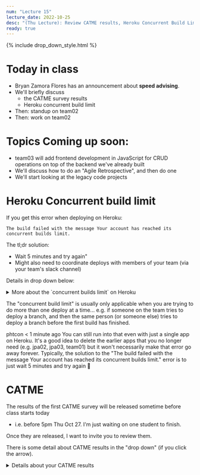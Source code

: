 ```yaml
---
num: "Lecture 15"
lecture_date: 2022-10-25
desc: "(Thu Lecture): Review CATME results, Heroku Concurrent Build Limit, Continue work on team02"
ready: true
---
```


{% include drop_down_style.html %}


# Today in class

* Bryan Zamora Flores has an announcement about **speed advising**.
* We'll briefly discuss 
  - the CATME survey results
  - Heroku concurrent build limit
* Then: standup on team02
* Then: work on team02

# Topics Coming up soon:

* team03 will add frontend development in JavaScript for CRUD operations on top of the backend we've already built
* We'll discuss how to do an "Agile Retrospective", and then do one
* We'll start looking at the legacy code projects

# Heroku Concurrent build limit

If you get this error when deploying on Heroku:

```
The build failed with the message Your account has reached its concurrent builds limit.
```

The tl;dr solution:
* Wait 5 minutes and try again"
* Might also need to coordinate deploys with members of your team (via your team's slack channel)

Details in drop down below:

<details>
<summary>
  More about the `concurrent builds limit` on Heroku
</summary>
  
The "concurrent build limit" is usually only applicable when you are trying to do more than one deploy at a time... e.g. if someone on the team tries to deploy a branch, and then the same person (or someone else) tries to deploy a branch before the first build has finished.

One team thought it meant they needed to delete their older apps (ones that have already received final grades and are no longer needed), e.g.   
jpa02, jpa03, team01.
  
That's not necessarily a bad idea: it may help make sure you don't run out of "free tier minutes" this month (before those go away forever, end of November).
  
But it probably won't address the "concurrent build limit" issue; you can still run into that even with a single app on your Heroku account.
  
I suggest: 
* Configure your prod instance to simply deploy each time there is a push to `main`
  - This can still result in the concurrent build limit being triggered if two PRs are merged in quick succession, but it typically isn't a problem.
* Coordinate deploys to your QA branch via your team slack channel
  - Check that there isn't already a build in progress, and check when the last build was done; you can see this on the `Activity` menu on the Heroku dashboard.  Example:
    
    <img width="642" alt="image" src="https://user-images.githubusercontent.com/1119017/198363761-ebe3b256-7a04-4e3e-b325-6714e3cc2336.png">

  - Send a message like "Deploying branch `xy-post-menuitemreview` to QA site" right before you do it
  
  
</details>




The "concurrent build limit" is usually only applicable when you are trying to do more than one deploy at a time... e.g. if someone on the team tries to deploy a branch, and then the same person (or someone else) tries to deploy a branch before the first build has finished.


phtcon
  < 1 minute ago
You can still run into that even with just a single app on Heroku.   It's a good idea to delete the earlier apps that you no longer need (e.g. jpa02, jpa03, team01) but it won't necessarily make that error go away forever.
Typically, the solution to the "The build failed with the message Your account has reached its concurrent builds limit." error is to just wait 5 minutes and try again :slightly_smiling_face:

# CATME

The results of the first CATME survey will be released sometime before class starts today 
* i.e. before 5pm Thu Oct 27.  I'm just waiting on one student to finish.

Once they are released, I want to invite you to review them.

There is some detail about CATME results in the "drop down" (if you click the arrow).

<details>
<summary>
Details about your CATME results
</summary>

After they are released, you should be able to see something like this.  (These are all examples from CMPSC 156 but *not* from this quarter).

<img width="744" alt="image" src="https://user-images.githubusercontent.com/1119017/198357454-2cf7002e-9a95-4aca-9ef2-f548f98a0f84.png">

The three arrows show the student's self-rating, the team average for this student, and the overall average of all team ratings (on this team) for all students on this team.

So in this case, we see that:
* the team rated the student higher than the student rated themself
* lower than the team average
* but not much lower than the team average, and still in the "pretty good to excellent" range.

There will be two boxes like this:
* One for "Contributing to the Team's Work"
* Another for "Interacting with Teammates"

Following that, there are anonymized comments; they include your self-assessment, and the anonymous comment of your teammates.  Again, the example shown below is a real one from CMPSC 156, but not from this quarter's class:

<img width="918" alt="Screen Shot 2022-10-27 at 10 18 35 AM" src="https://user-images.githubusercontent.com/1119017/198356690-950572ba-0fb9-431d-959b-50319ffd3bd5.png">
  
</details>

